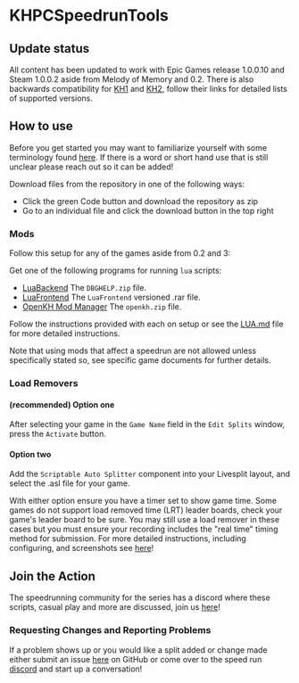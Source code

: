 # KHPCSpeedrunTools

## Update status
All content has been updated to work with Epic Games release 1.0.0.10 and Steam 1.0.0.2 aside from Melody of Memory and 0.2. There is also backwards compatibility for [KH1](1FMMods) and [KH2](2FMMods), follow their links for detailed lists of supported versions.

## How to use

Before you get started you may want to familiarize yourself with some terminology found [here](GLOSSARY.md). If there is a word or short hand use that is still unclear please reach out so it can be added!

Download files from the repository in one of the following ways:
- Click the green Code button and download the repository as zip
- Go to an individual file and click the download button in the top right

### Mods

Follow this setup for any of the games aside from 0.2 and 3:

Get one of the following programs for running `lua` scripts:
- [LuaBackend](https://github.com/Sirius902/LuaBackend/releases) The `DBGHELP.zip` file.
- [LuaFrontend](https://github.com/TopazTK/LuaFrontend/releases) The `LuaFrontend` versioned .rar file.
- [OpenKH Mod Manager](https://github.com/OpenKH/OpenKh/releases) The `openkh.zip` file.

Follow the instructions provided with each on setup or see the [LUA.md](LUA.md) file for more detailed instructions.

Note that using mods that affect a speedrun are not allowed unless specifically stated so, see specific game documents for further details.

### Load Removers

#### (recommended) Option one

After selecting your game in the `Game Name` field in the `Edit Splits` window, press the `Activate` button.

#### Option two

Add the `Scriptable Auto Splitter` component into your Livesplit layout, and select the .asl file for your game.

With either option ensure you have a timer set to show game time. Some games do not support load removed time (LRT) leader boards, check your game's leader board to be sure. You may still use a load remover in these cases but you must ensure your recording includes the "real time" timing method for submission. For more detailed instructions, including configuring, and screenshots see [here](LoadRemovers/readme.md)!

## Join the Action

The speedrunning community for the series has a discord where these scripts, casual play and more are discussed, join us [here](https://discord.gg/5GjHsyQT8R)!

### Requesting Changes and Reporting Problems

If a problem shows up or you would like a split added or change made either submit an issue [here](https://github.com/Denhonator/KHPCSpeedrunTools/issues/new/choose) on GitHub or come over to the speed run [discord](https://discord.gg/5GjHsyQT8R) and start up a conversation!
